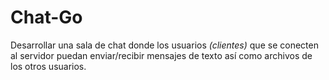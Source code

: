 # Chat-Go
Desarrollar una sala de chat donde los usuarios *(clientes)* que se conecten al servidor puedan enviar/recibir mensajes de texto así como archivos de los otros usuarios.
